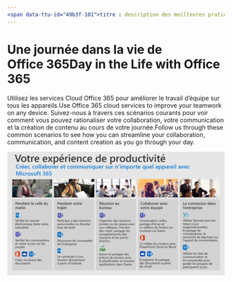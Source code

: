 ```yaml
---
<span data-ttu-id="49b3f-101">titre : description des meilleures pratiques pour le programme de champion : # Drive adoption of Office 365 with the champion Program Best Practices Author : {github-ID} # karuanag ms. Author : {ms-alias} # karuanag ms. Date : {@date} # 02/01/2019 ms. topic : Getting-Started # How-to ms. service : SharePoint Online</span><span class="sxs-lookup"><span data-stu-id="49b3f-101">title:                     # Champion Program Best Practices description:               # Drive adoption of Office 365 with our Champion Program best practices author: {github-id}        # karuanag ms.author: {ms-alias}      # karuanag ms.date: {@date}           # 02/01/2019 ms.topic: getting-started  # how-to ms.service: sharepoint online</span></span>
---
```


# <a name="day-in-the-life-with-office-365"></a><span data-ttu-id="49b3f-102">Une journée dans la vie de Office 365</span><span class="sxs-lookup"><span data-stu-id="49b3f-102">Day in the Life with Office 365</span></span>

<span data-ttu-id="49b3f-103">Utilisez les services Cloud Office 365 pour améliorer le travail d’équipe sur tous les appareils.</span><span class="sxs-lookup"><span data-stu-id="49b3f-103">Use Office 365 cloud services to improve your teamwork on any device.</span></span>  <span data-ttu-id="49b3f-104">Suivez-nous à travers ces scénarios courants pour voir comment vous pouvez rationaliser votre collaboration, votre communication et la création de contenu au cours de votre journée.</span><span class="sxs-lookup"><span data-stu-id="49b3f-104">Follow us through these common scenarios to see how you can streamline your collaboration, communication, and content creation as you go through your day.</span></span>  

![Visuel de Une journée dans la vie](media/m365day.png)

